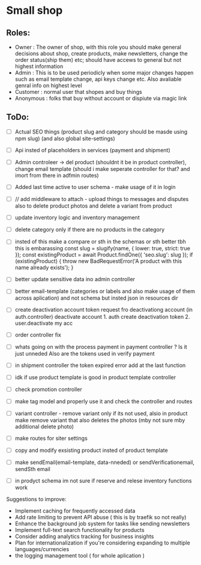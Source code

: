 # Small shop

## Roles:
- Owner : The owner of shop, with this role you should make general decisions about shop, create products, make newsletters, change the order status(ship them) etc; should have accews to general but not highest information
- Admin : This is to be used periodicly when some major changes happen such as email template change, api keys change etc. Also avaliable genral info on highest level
- Customer : normal user that shopes and buy things
- Anonymous : folks that buy without account or dispiute via magic link

## ToDo: 
 - [ ] Actual SEO things (product slug and category should be masde using npm slug) (and also global site-settings)
 - [ ] Api insted of placeholders in services (payment and shipment)

 - [ ] Admin controleer -> del product (shouldnt it be in product controller), change email template (should i make seperate controller for that? and imort from there in adfmin routes)

 - [ ] Added last time active to user schema - make usage of it in login
 - [ ] // add middleware to attach - upload things to messages and disputes also to delete product photos and delete a variant from product

 - [ ] update inventory logic and inventory management

 - [ ] delete category only if there are no products in the category
 - [ ] insted of this make a compare or sth in the schemas or sth better tbh this is embarassing 
 const slug = slugify(name, { lower: true, strict: true });
    const existingProduct = await Product.findOne({ 'seo.slug': slug });
    if (existingProduct) {
      throw new BadRequestError('A product with this name already exists');
    }
 - [ ] better update sensitive data ino admin controller 
 - [ ] better email-template (categories or labels and also make usage of them across aplication) and not schema but insted json in resources dir
 - [ ] create deactivation account token request fro deactivationg account (in auth.controller) deactivate account 1. auth create deactivation token 2. user.deactivate my acc 
 - [ ] order controller fix 
 - [ ] whats going on with the process payment in payment controller ? Is it just unneded Also are the tokens used in verify payment
 - [ ] in shipment controller the token expired error add at the last function
 - [ ] idk if use product template is good in product template controller
 - [ ] check promotion controller
 - [ ] make tag model and properly use it and check the controller and routes
 - [ ] variant controller - remove variant only if its not used, alsio in product make remove variant that also deletes the photos (mby not sure mby additional delete photo)
 - [ ] make routes for siter settings
 - [ ] copy and modify exsisting product insted of product template
 - [ ] make sendEmail(email-template, data-nneded) or sendVerificationemail, sendSth email
 - [ ] in prodyct schema im not sure if reserve and relese inventory functions work

Suggestions to improve:
 - Implement caching for frequently accessed data
 - Add rate limiting to prevent API abuse ( this is by traefik so not really)
 - Enhance the background job system for tasks like sending newsletters
 - Implement full-text search functionality for products
 - Consider adding analytics tracking for business insights
 - Plan for internationalization if you're considering expanding to multiple languages/currencies
 - the logging management tool ( for whole aplication )
